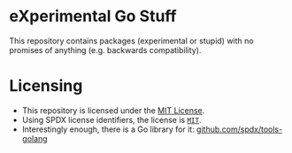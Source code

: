 # eXperimental Go Stuff

This repository contains packages (experimental or stupid) with no promises of anything (e.g. backwards compatibility).

# Licensing

- This repository is licensed under the [MIT License](LICENSE).
- Using SPDX license identifiers, the license is [`MIT`](https://spdx.org/licenses/MIT.html).
- Interestingly enough, there is a Go library for it: [github.com/spdx/tools-golang](https://github.com/spdx/tools-golang)

